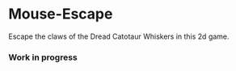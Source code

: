 # Mouse-Escape
Escape the claws of the Dread Catotaur Whiskers in this 2d game.

### Work in progress
